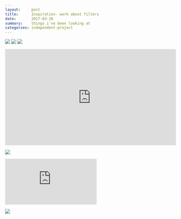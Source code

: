 ```yaml
---
layout:     post
title:      Inspiration- work about filters
date:       2017-03-20
summary:    things i've been looking at
categories: independent-project
---
```


![](http://www.ufunk.net/wp-content/uploads/2013/10/Real-Life-Instagram-bruno-ribeiro-3.jpg)
![](http://cdn2.ubergizmo.com/wp-content/uploads/2013/10/real-life-instagram.jpg)
![](http://wersm.com/wp-content/uploads/2013/11/Real-Life-Instagram-4.png)

<iframe width="560" height="315" src="https://www.youtube.com/embed/PHxicjFRnoo" frameborder="0" allowfullscreen></iframe>

![](http://nerdsmagazine.com/wp-content/uploads/2016/11/vr.jpg)

![](http://virtualworldsforteens.com/wp-content/themes/leetpress/scripts/timthumb.php?src=http://virtualworldsforteens.com/wp-content/uploads/2012/08/woozworld6.png&w=600&h=300&zc=1)

![](https://www.mmobomb.com/file/2011/03/habbo-6.jpg)
